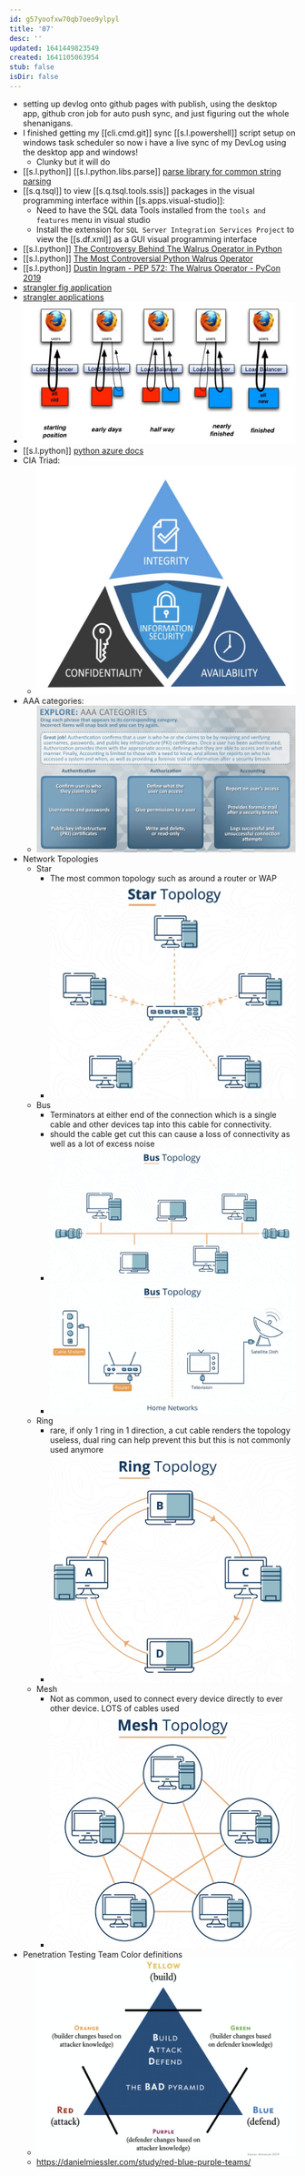 ```yaml
---
id: g57yoofxw70qb7oeo9ylpyl
title: '07'
desc: ''
updated: 1641449823549
created: 1641105063954
stub: false
isDir: false
---
```



- setting up devlog onto github pages with publish, using the desktop app, github cron job for auto push sync, and just figuring out the whole shenanigans.
- I finished getting my [[cli.cmd.git]] sync [[s.l.powershell]] script setup on windows task scheduler so now i have a live sync of my DevLog using the desktop app and windows!
  - Clunky but it will do
-  [[s.l.python]] [[s.l.python.libs.parse]] [parse library for common string parsing](https://calmcode.io/parse/parse.html)
- [[s.q.tsql]] to view [[s.q.tsql.tools.ssis]] packages in the visual programming interface within [[s.apps.visual-studio]]:
  - Need to have the SQL data Tools installed from the `tools and features` menu in visual studio
  - Install the extension for `SQL Server Integration Services Project` to view the [[s.df.xml]] as a GUI visual programming interface
-  [[s.l.python]] [The Controversy Behind The Walrus Operator in Python](https://dev.to/renegadecoder94/the-controversy-behind-the-walrus-operator-in-python-4k4e)
-  [[s.l.python]] [The Most Controversial Python Walrus Operator](https://pythonsimplified.com/the-most-controversial-python-walrus-operator/)
-  [[s.l.python]] [Dustin Ingram - PEP 572: The Walrus Operator - PyCon 2019](https://youtu.be/6uAvHOKofws)
-  [strangler fig application](https://martinfowler.com/bliki/StranglerFigApplication.html) 
-  [strangler applications](https://paulhammant.com/2013/07/14/legacy-application-strangulation-case-studies/)
  - ![image.png](assets/images/image_1625766775514_0.png)
-  [[s.l.python]] [python azure docs](https://docs.microsoft.com/en-us/azure/developer/python/) 
- CIA Triad:
  - ![image.png](assets/images/image_1625726675422_0.png)
- AAA categories:
  - ![image.png](assets/images/image_1625726800914_0.png)
- Network Topologies
  - Star
    - The most common topology such as around a router or WAP
    - ![image.png](assets/images/image_1625727190861_0.png)
  - Bus
    - Terminators at either end of the connection which is a single cable and other devices tap into this cable for connectivity.
    - should the cable get cut this can cause a loss of connectivity as well as a lot of excess noise
    - ![image.png](assets/images/image_1625726865983_0.png)
    - ![image.png](assets/images/image_1625726894847_0.png)
  - Ring
    - rare, if only 1 ring in 1 direction, a cut cable renders the topology useless, dual ring can help prevent this but this is not commonly used anymore
    - ![image.png](assets/images/image_1625726930139_0.png)
  - Mesh
    - Not as common, used to connect every device directly to ever other device. LOTS of cables used
    - ![image.png](assets/images/image_1625727233937_0.png)
- Penetration Testing Team Color definitions
  - ![image.png](assets/images/image_1625727501290_0.png)
  - <https://danielmiessler.com/study/red-blue-purple-teams/>

